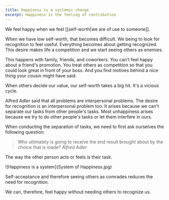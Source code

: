 ```yaml
---
title: Happiness is a systemic change
excerpt: Happiness is the feeling of contribution
---
```


We feel happy when we feel [[self-worth|we are of use to someone]]. 

When we have low self-worth, that becomes difficult. We being to look for recognition to feel useful. Everything becomes about getting recognized. This desire makes life a competition and we start seeing others as enemies. 

This happens with family, friends, and coworkers. You can't feel happy about a friend's promotion. You treat others as competition so that you could look great in front of your boss. And you find motives behind a nice thing your cousin might have said. 

When others decide our value, our self-worth takes a big hit. It's a vicious cycle.

Alfred Adler said that all problems are interpersonal problems. The desire for recognition is an interpersonal problem too. It arises because we can't separate our tasks from other people's tasks. Most unhappiness arises because we try to do other people's tasks or let them interfere in ours. 

When conducting the separation of tasks, we need to first ask ourselves the following question:
>Who ultimately is going to receive the end result brought about by the choice that is made? <cite>Alfred Adler</cite>

The way the other person acts or feels is their task. 

![Happiness is a system](System of Happiness.jpg)

Self-acceptance and therefore seeing others as comrades reduces the need for recognition. 

We can, therefore, feel happy without needing others to recognize us.


